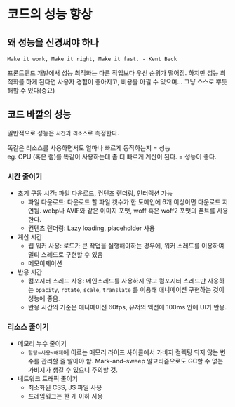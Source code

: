 # 코드의 성능 향상
## 왜 성능을 신경써야 하나
```
Make it work, Make it right, Make it fast. - Kent Beck
```

프론트엔드 개발에서 성능 최적화는 다른 작업보다 우선 순위가 떨어짐. 하지만 성능 최적화를 하게 된다면 사용자 경험이 좋아지고, 비용을 아낄 수 있으며... 그냥 스스로 뿌듯해할 수 있다(중요)

## 코드 바깥의 성능
일반적으로 성능은 `시간`과 `리소스`로 측정한다.

똑같은 리소스를 사용하면서도 얼마나 빠르게 동작하는지 = 성능 <br>
eg. CPU (혹은 램)를 똑같이 사용하는데 좀 더 빠르게 계산이 된다. = 성능이 좋다.

### 시간 줄이기
- 초기 구동 시간: 파일 다운로드, 컨텐츠 렌더링, 인터랙션 가능
  - 파일 다운로드: 다운로드 할 파일 갯수가 한 도메인에 6개 이상이면 다운로드 지연됨.
  webp나 AVIF와 같은 이미지 포맷, woff 혹은 woff2 포맷의 폰트를 사용한다.
  - 컨텐츠 렌더링: Lazy loading, placeholder 사용
- 계산 시간
  - 웹 워커 사용: 로드가 큰 작업을 실행해야하는 경우에, 워커 스레드를 이용하여 멀티 스레드로 구현할 수 있음
  - 메모이제이션
- 반응 시간
  - 컴포지터 스레드 사용: 메인스레드를 사용하지 않고 컴포지터 스레드만 사용하는 `opacity`, `rotate`, `scale`, `translate` 를 이용해 애니메이션 구현하는 것이 성능에 좋음.
  - 반응 시간의 기준은 애니메이션 60fps, 유저의 액션에 100ms 안에 UI가 반응.

### 리소스 줄이기
- 메모리 누수 줄이기
  - `할당~사용~해제`에 이르는 매모리 라이프 사이클에서 가비지 컬렉팅 되지 않는 변수를 관리할 줄 알아야 함. Mark-and-sweep 알고리즘으로도 GC할 수 없는 가비지가 생길 수 있으니 주의할 것.
- 네트워크 트래픽 줄이기
  - 최소화된 CSS, JS 파일 사용
  - 프레임워크는 한 개 이하 사용
